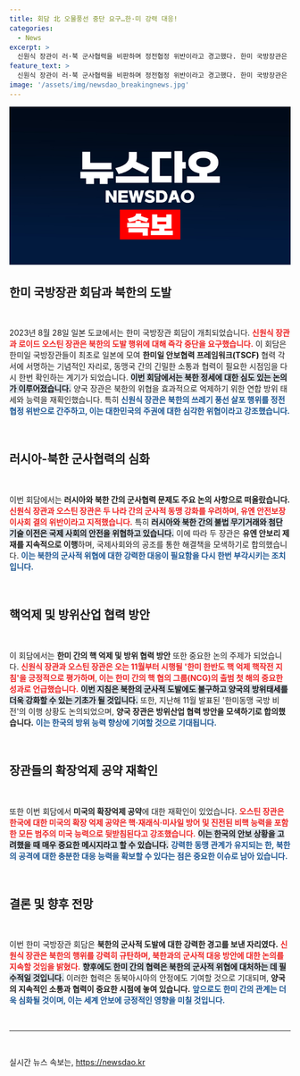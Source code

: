```yaml
---
title: 회담 北 오물풍선 중단 요구…한·미 강력 대응!
categories:
  - News
excerpt: >
  신원식 장관이 러·북 군사협력을 비판하며 정전협정 위반이라고 경고했다. 한미 국방장관은 북한의 도발 중단과 유엔 제재 이행을 강조하며, 동맹의 결속력을 확인했다.
feature_text: >
  신원식 장관이 러·북 군사협력을 비판하며 정전협정 위반이라고 경고했다. 한미 국방장관은 북한의 도발 중단과 유엔 제재 이행을 강조하며, 동맹의 결속력을 확인했다.
image: '/assets/img/newsdao_breakingnews.jpg'
---
```


<p><img src="/assets/img/newsdao_breakingnews.jpg" alt="ontimetimes 속보" /></p>

<h2 data-ke-size="size26">한미 국방장관 회담과 북한의 도발</h2>

<p data-ke-size="size16">&nbsp;</p>

<p data-ke-size="size16">2023년 8월 28일 일본 도쿄에서는 한미 국방장관 회담이 개최되었습니다. <b><span style="color: #ee2323;">신원식 장관과 로이드 오스틴 장관은 북한의 도발 행위에 대해 즉각 중단을 요구했습니다.</span></b> 이 회담은 한미일 국방장관들이 최초로 일본에 모여 <b>한미일 안보협력 프레임워크(TSCF)</b> 협력 각서에 서명하는 기념적인 자리로, 동맹국 간의 긴밀한 소통과 협력이 필요한 시점임을 다시 한번 확인하는 계기가 되었습니다. <b><span style="background-color: #21538527;">이번 회담에서는 북한 정세에 대한 심도 있는 논의가 이루어졌습니다.</span></b> 양국 장관은 북한의 위협을 효과적으로 억제하기 위한 연합 방위 태세와 능력을 재확인했습니다. 특히 <b><span style="color: #1a5490;">신원식 장관은 북한의 쓰레기 풍선 살포 행위를 정전협정 위반으로 간주하고, 이는 대한민국의 주권에 대한 심각한 위협이라고 강조했습니다.</span></b></p>

<p data-ke-size="size16">&nbsp;</p>

<h2 data-ke-size="size26">러시아-북한 군사협력의 심화</h2>

<p data-ke-size="size16">&nbsp;</p>

<p data-ke-size="size16">이번 회담에서는 <b>러시아와 북한 간의 군사협력 문제도 주요 논의 사항으로 떠올랐습니다.</b> <b><span style="color: #ee2323;">신원식 장관과 오스틴 장관은 두 나라 간의 군사적 동맹 강화를 우려하며, 유엔 안전보장이사회 결의 위반이라고 지적했습니다.</span></b> 특히 <b><span style="background-color: #21538527;">러시아와 북한 간의 불법 무기거래와 첨단 기술 이전은 국제 사회의 안전을 위협하고 있습니다.</span></b> 이에 따라 두 장관은 <b>유엔 안보리 제재를 지속적으로 이행</b>하며, 국제사회와의 공조를 통한 해결책을 모색하기로 합의했습니다. <b><span style="color: #1a5490;">이는 북한의 군사적 위협에 대한 강력한 대응이 필요함을 다시 한번 부각시키는 조치입니다.</span></b></p>

<p data-ke-size="size16">&nbsp;</p>

<h2 data-ke-size="size26">핵억제 및 방위산업 협력 방안</h2>

<p data-ke-size="size16">&nbsp;</p>

<p data-ke-size="size16">이 회담에서는 <b>한미 간의 핵 억제 및 방위 협력 방안</b> 또한 중요한 논의 주제가 되었습니다. <b><span style="color: #ee2323;">신원식 장관과 오스틴 장관은 오는 11월부터 시행될 '한미 한반도 핵 억제 핵작전 지침'을 긍정적으로 평가하며, 이는 한미 간의 핵 협의 그룹(NCG)의 출범 첫 해의 중요한 성과로 언급했습니다.</span></b> <b><span style="background-color: #21538527;">이번 지침은 북한의 군사적 도발에도 불구하고 양국의 방위태세를 더욱 강화할 수 있는 기초가 될 것입니다.</span></b> 또한, 지난해 11월 발표된 '한미동맹 국방 비전'의 이행 상황도 논의되었으며, <b>양국 장관은 방위산업 협력 방안을 모색하기로 합의했습니다.</b> <b><span style="color: #1a5490;">이는 한국의 방위 능력 향상에 기여할 것으로 기대됩니다.</span></b></p>

<p data-ke-size="size16">&nbsp;</p>

<h2 data-ke-size="size26">장관들의 확장억제 공약 재확인</h2>

<p data-ke-size="size16">&nbsp;</p>

<p data-ke-size="size16">또한 이번 회담에서 <b>미국의 확장억제 공약</b>에 대한 재확인이 있었습니다. <b><span style="color: #ee2323;">오스틴 장관은 한국에 대한 미국의 확장 억제 공약은 핵·재래식·미사일 방어 및 진전된 비핵 능력을 포함한 모든 범주의 미국 능력으로 뒷받침된다고 강조했습니다.</span></b> <b><span style="background-color: #21538527;">이는 한국의 안보 상황을 고려했을 때 매우 중요한 메시지라고 할 수 있습니다.</span></b> <b><span style="color: #1a5490;">강력한 동맹 관계가 유지되는 한, 북한의 공격에 대한 충분한 대응 능력을 확보할 수 있다는 점은 중요한 이슈로 남아 있습니다.</span></b></p>

<p data-ke-size="size16">&nbsp;</p>

<h2 data-ke-size="size26">결론 및 향후 전망</h2>

<p data-ke-size="size16">&nbsp;</p>

<p data-ke-size="size16">이번 한미 국방장관 회담은 <b>북한의 군사적 도발에 대한 강력한 경고를 보낸 자리였다.</b> <b><span style="color: #ee2323;">신원식 장관은 북한의 행위를 강력히 규탄하며, 북한과의 군사적 대응 방안에 대한 논의를 지속할 것임을 밝혔다.</span></b> <b><span style="background-color: #21538527;">향후에도 한미 간의 협력은 북한의 군사적 위협에 대처하는 데 필수적일 것입니다.</span></b> 이러한 협력은 동북아시아의 안정에도 기여할 것으로 기대되며, <b>양국의 지속적인 소통과 협력이 중요한 시점에 놓여 있습니다.</b> <b><span style="color: #1a5490;">앞으로도 한미 간의 관계는 더욱 심화될 것이며, 이는 세계 안보에 긍정적인 영향을 미칠 것입니다.</span></b></p>

<p data-ke-size="size16">&nbsp;</p>

<hr>

<p data-ke-size="size16">&nbsp;</p>
실시간 뉴스 속보는, <a href="https://newsdao.kr" rel="dofollow">https://newsdao.kr</a>


